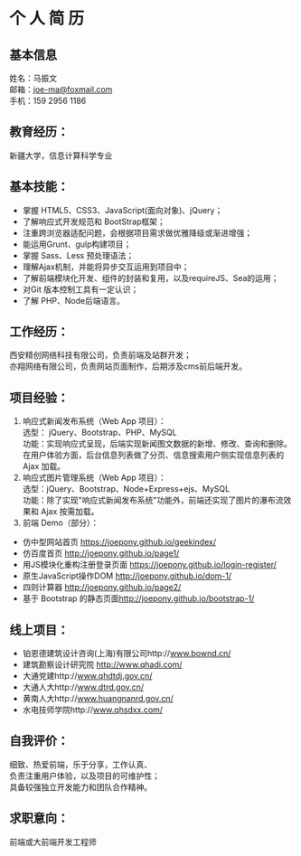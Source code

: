 # 个 人 简 历
## 基本信息
姓名：马振文  <br />
邮箱：joe-ma@foxmail.com  <br />
手机：159 2956 1186 
## 教育经历：
新疆大学，信息计算科学专业

## 基本技能：
- 掌握 HTML5、CSS3、JavaScript(面向对象)、jQuery；
- 了解响应式开发规范和 BootStrap框架；
- 注重跨浏览器适配问题，会根据项目需求做优雅降级或渐进增强；
- 能运用Grunt、gulp构建项目；
- 掌握 Sass、Less 预处理语法；
- 理解Ajax机制，并能将异步交互运用到项目中；
- 了解前端模块化开发、组件的封装和复用，以及requireJS、Sea的运用；
- 对Git 版本控制工具有一定认识；
- 了解 PHP、Node后端语言。

## 工作经历：
西安精创网络科技有限公司，负责前端及站群开发；  <br />
亦翔网络有限公司，负责网站页面制作，后期涉及cms前后端开发。

## 项目经验：
1.	响应式新闻发布系统（Web App 项目）：  <br />
选型： jQuery、Bootstrap、PHP、MySQL <br />
功能：实现响应式呈现，后端实现新闻图文数据的新增、修改、查询和删除。<br />
在用户体验方面，后台信息列表做了分页、信息搜索用户侧实现信息列表的 Ajax 加载。
2.	响应式图片管理系统（Web App 项目）：  <br />
选型：jQuery、Bootstrap、Node+Express+ejs、MySQL<br />
功能：除了实现"响应式新闻发布系统"功能外，前端还实现了图片的瀑布流效果和 Ajax 按需加载。
3.	前端 Demo（部分）：  <br />
- 仿中型网站首页 <a href="https://joepony.github.io/geekindex/" target="_blank">https://joepony.github.io/geekindex/</a>   <br />
- 仿百度首页 <a href="http://joepony.github.io/page1/ " target="_blank">http://joepony.github.io/page1/ </a>   <br />
- 用JS模块化重构注册登录页面 https://joepony.github.io/login-register/
- 原生JavaScript操作DOM <a href="http://joepony.github.io/dom-1/" target="_blank">http://joepony.github.io/dom-1/</a>
- 四则计算器 <a href="http://joepony.github.io/page2/ " target="_blank">http://joepony.github.io/page2/ </a>  <br />
- 基于 Bootstrap 的静态页面<a href="http://joepony.github.io/bootstrap-1/" target="_blank">http://joepony.github.io/bootstrap-1/</a> 
## 线上项目：
- 铂恩德建筑设计咨询(上海)有限公司http://www.bownd.cn/
- 建筑勘察设计研究院 http://www.qhadi.com/  
- 大通党建http://www.qhdtdj.gov.cn/ 
- 大通人大http://www.dtrd.gov.cn/ 
- 黄南人大http://www.huangnanrd.gov.cn/ 
- 水电技师学院http://www.qhsdxx.com/ 

## 自我评价：
细致、热爱前端，乐于分享，工作认真、  <br />
负责注重用户体验，以及项目的可维护性；  <br />
具备较强独立开发能力和团队合作精神。  <br />

## 求职意向：
前端或大前端开发工程师  <br />
